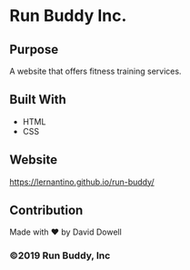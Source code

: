 # Run Buddy Inc.


## Purpose
A website that offers fitness training services.

## Built With
* HTML
* CSS

## Website
https://lernantino.github.io/run-buddy/

## Contribution
Made with ❤️ by David Dowell

###  ©️2019 Run Buddy, Inc 
